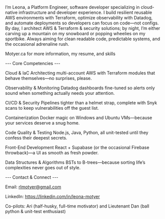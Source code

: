 I’m Leona, a Platform Engineer, software developer specializing in cloud-native infrastructure and developer experience. 
I build resilient reusable AWS environments with Terraform, optimize observability with Datadog, and automate deployments so developers can focus on code—not configs.  By day, I architect AWS & Terraform & security solutions; by night, I’m either carving up a mountain on my snowboard or popping wheelies on my sportbike. Always aiming for clean readable code, predictable systems, and the occasional adrenaline rush.

Motyer.ca for more information, my resume, and skills 

--- Core Competencies ---

Cloud & IaC
Architecting multi-account AWS with Terraform modules that behave themselves—no surprises, please.

Observability & Monitoring
Datadog dashboards fine-tuned so alerts only sound when something actually needs your attention.

CI/CD & Security
Pipelines tighter than a helmet strap, complete with Snyk scans to keep vulnerabilities off the guest list.

Containerization
Docker magic on Windows and Ubuntu VMs—because your services deserve a snug home.

Code Quality & Testing
Node.js, Java, Python, all unit-tested until they confess their deepest secrets.

Front-End Development
React + Supabase (or the occasional Firebase throwback)—a UI as smooth as fresh powder.

Data Structures & Algorithms
BSTs to B-trees—because sorting life’s complexities never goes out of style.

--- Contact & Connect ---

Email: rlmotyer@gmail.com

LinkedIn: https://linkedin.com/in/leona-motyer

Co-pilots: Ari (half-husky, full-time motivator) and Lieutenant Dan (ball python & unit-test enthusiast)
